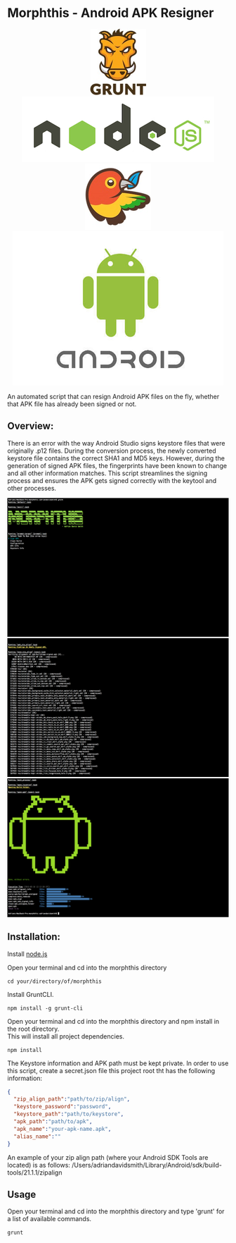 Morphthis - Android APK Resigner
======

<p align="center">
    <img src="https://github.com/SierraII/morphthis/blob/master/config/images/grunt.jpg?raw=true" alt=""/>
    <img src="https://github.com/SierraII/morphthis/blob/master/config/images/nodejs.jpg?raw=true" alt=""/>
    <img src="https://github.com/SierraII/morphthis/blob/master/config/images/bower_bird.jpg?raw=true" alt="Bower"/>
    </br>
    <img src="https://github.com/SierraII/morphthis/blob/master/config/images/android.jpg?raw=true" alt=""/>
</p>

An automated script that can resign Android APK files on the fly, whether that APK file has already been signed or not.  
  
## Overview:
There is an error with the way Android Studio signs keystore files that were originally .p12 files. During the conversion process, the newly converted keystore file contains the correct SHA1 and MD5 keys. However, during the generation of signed APK files, the fingerprints have been known to change and all other information matches. This script streamlines the signing process and ensures the APK gets signed correctly with the keytool and other processes.  

![alt text](https://github.com/SierraII/morphthis/blob/master/screenshots/prompt.png "Screenshot")
![alt text](https://github.com/SierraII/morphthis/blob/master/screenshots/zip_align.png "Screenshot")
![alt text](https://github.com/SierraII/morphthis/blob/master/screenshots/done.png "Screenshot")
## Installation:
Install [node.js](https://nodejs.org/en/download/)  
  
Open your terminal and cd into the morphthis directory
```
cd your/directory/of/morphthis
```
Install GruntCLI.  
```
npm install -g grunt-cli
```
Open your terminal and cd into the morphthis directory and npm install in the root directory.  
This will install all project dependencies.  
```
npm install
```
The Keystore information and APK path must be kept private. In order to use this script, create a secret.json file this project root tht has the following information:
```json
{
  "zip_align_path":"path/to/zip/align",
  "keystore_password":"password",
  "keystore_path":"path/to/keystore",
  "apk_path":"path/to/apk",
  "apk_name":"your-apk-name.apk",
  "alias_name":""
}
```
An example of your zip align path (where your Android SDK Tools are located) is as follows: /Users/adriandavidsmith/Library/Android/sdk/build-tools/21.1.1/zipalign  

## Usage
Open your terminal and cd into the morphthis directory and type 'grunt' for a list of available commands.
```
grunt
```
